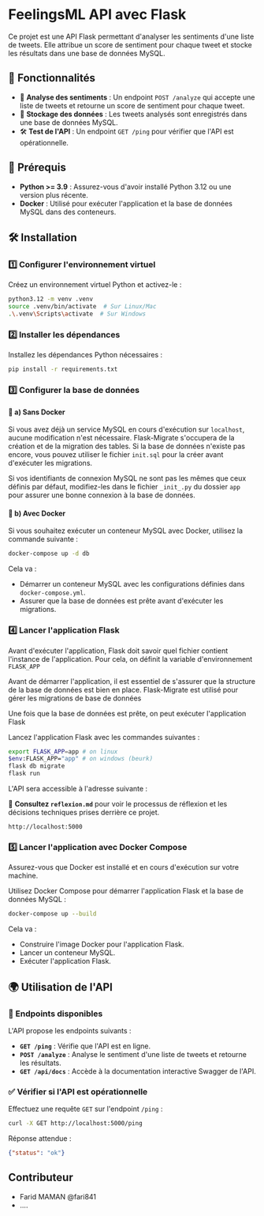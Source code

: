 # FeelingsML API avec Flask

Ce projet est une API Flask permettant d'analyser les sentiments d'une liste de tweets. Elle attribue un score de sentiment pour chaque tweet et stocke les résultats dans une base de données MySQL.

## 🚀 Fonctionnalités

- 🎯 **Analyse des sentiments** : Un endpoint `POST /analyze` qui accepte une liste de tweets et retourne un score de sentiment pour chaque tweet.
- 💾 **Stockage des données** : Les tweets analysés sont enregistrés dans une base de données MySQL.
- 🛠 **Test de l'API** : Un endpoint `GET /ping` pour vérifier que l'API est opérationnelle.

## 📌 Prérequis

- **Python >= 3.9** : Assurez-vous d'avoir installé Python 3.12 ou une version plus récente.
- **Docker** : Utilisé pour exécuter l'application et la base de données MySQL dans des conteneurs.

## 🛠 Installation

### 1️⃣ Configurer l'environnement virtuel

Créez un environnement virtuel Python et activez-le :

```bash
python3.12 -m venv .venv
source .venv/bin/activate  # Sur Linux/Mac
.\.venv\Scripts\activate  # Sur Windows
```

### 2️⃣ Installer les dépendances

Installez les dépendances Python nécessaires :

```bash
pip install -r requirements.txt
```

### 3️⃣ Configurer la base de données

#### 🐍 a) Sans Docker

Si vous avez déjà un service MySQL en cours d'exécution sur `localhost`, aucune modification n'est nécessaire. Flask-Migrate s'occupera de la création et de la migration des tables. Si la base de données n'existe pas encore, vous pouvez utiliser le fichier `init.sql` pour la créer avant d'exécuter les migrations.

Si vos identifiants de connexion MySQL ne sont pas les mêmes que ceux définis par défaut, modifiez-les dans le fichier `_init_.py` du dossier `app` pour assurer une bonne connexion à la base de données.

#### 🐳 b) Avec Docker

Si vous souhaitez exécuter un conteneur MySQL avec Docker, utilisez la commande suivante :

```bash
docker-compose up -d db
```

Cela va :
- Démarrer un conteneur MySQL avec les configurations définies dans `docker-compose.yml`.
- Assurer que la base de données est prête avant d'exécuter les migrations.

### 4️⃣ Lancer l'application Flask

Avant d'exécuter l'application, Flask doit savoir quel fichier contient l'instance de l'application. Pour cela, on définit la variable d'environnement `FLASK_APP`

Avant de démarrer l'application, il est essentiel de s'assurer que la structure de la base de données est bien en place. Flask-Migrate est utilisé pour gérer les migrations de base de données

Une fois que la base de données est prête, on peut exécuter l'application Flask

Lancez l'application Flask avec les commandes suivantes :

```bash
export FLASK_APP=app # on linux
$env:FLASK_APP="app" # on windows (beurk)
flask db migrate
flask run
```

L'API sera accessible à l'adresse suivante :

📄 **Consultez `reflexion.md`** pour voir le processus de réflexion et les décisions techniques prises derrière ce projet.

```
http://localhost:5000
```

### 5️⃣ Lancer l'application avec Docker Compose

Assurez-vous que Docker est installé et en cours d'exécution sur votre machine.

Utilisez Docker Compose pour démarrer l'application Flask et la base de données MySQL :

```bash
docker-compose up --build
```

Cela va :

- Construire l'image Docker pour l'application Flask.
- Lancer un conteneur MySQL.
- Exécuter l'application Flask.

## 🌍 Utilisation de l'API

### 📡 Endpoints disponibles

L'API propose les endpoints suivants :

- **`GET /ping`** : Vérifie que l'API est en ligne.
- **`POST /analyze`** : Analyse le sentiment d'une liste de tweets et retourne les résultats.
- **`GET /api/docs`** : Accède à la documentation interactive Swagger de l'API.


### ✅ Vérifier si l'API est opérationnelle

Effectuez une requête `GET` sur l'endpoint `/ping` :

```bash
curl -X GET http://localhost:5000/ping
```

Réponse attendue :

```json
{"status": "ok"}
```



## Contributeur

- Farid MAMAN @fari841
- ....



